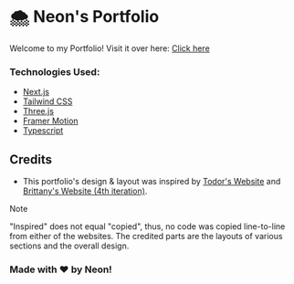 # 🌨 Neon's Portfolio

Welcome to my Portfolio! Visit it over here: [Click here](https://neon.is-a.dev)

### Technologies Used:

- [Next.js](https://nextjs.org)
- [Tailwind CSS](https://tailwindcss.com)
- [Three.js](https://threejs.org)
- [Framer Motion](https://www.framer.com/motion)
- [Typescript](https://typescriptlang.org)

## Credits

- This portfolio's design & layout was inspired by [Todor's Website](https://dvlpr.pro/) and [Brittany's Website (4th iteration)](https://v4.brittanychiang.com/). 

> [!Note]
> "Inspired" does not equal "copied", thus, no code was copied line-to-line from either of the websites. The credited parts are the layouts of various sections and the overall design.


### Made with ❤️ by Neon!
